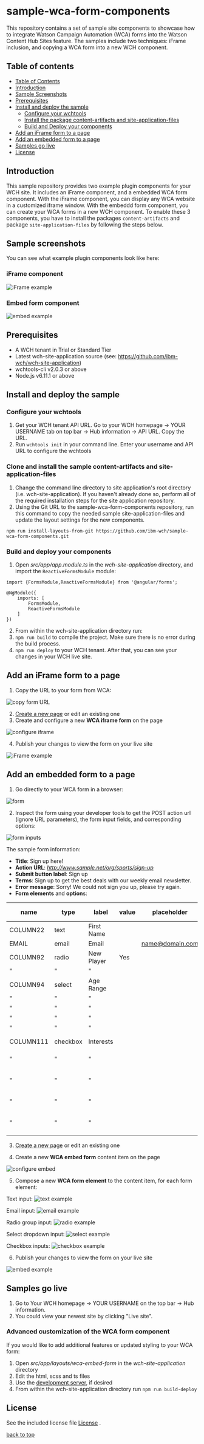 # sample-wca-form-components

This repository contains a set of sample site components to showcase how to integrate Watson Campaign Automation (WCA) forms into the Watson Content Hub Sites feature. The samples include two techniques: iFrame inclusion, and copying a WCA form into a new WCH component.

## Table of contents
- [Table of Contents](#table-of-contents)
- [Introduction](#introduction)
- [Sample Screenshots](#sample-screenshots)
- [Prerequisites](#prerequisites)
- [Install and deploy the sample](#install-and-deploy-the-sample)
  - [Configure your wchtools](#configure-your-wchtools)
  - [Install the package content-artifacts and  site-application-files](#clone-and-install-the-sample-content-artifacts-and-site-application-files)
  - [Build and Deploy your components](#build-and-deploy-your-components)
- [Add an iFrame form to a page](#add-an-iframe-form-to-a-page)
- [Add an embedded form to a page](#add-an-embedded-form-to-a-page)
- [Samples go live](#samples-go-live)
- [License](#license)

## Introduction
This sample repository provides two example plugin components for your WCH site. It includes an iFrame component, and a embedded WCA form component. With the iFrame component, you can display any WCA website in a customized iframe window. With the embeddd form component, you can create your WCA forms in a new WCH component.  To enable these 3 components, you have to install the packages `content-artifacts` and package `site-application-files` by following the steps below.

## Sample screenshots
You can see what example plugin components look like here:
### iFrame component
![iFrame example](/doc/images/iframeExample.png)
### Embed form component
![embed example](/doc/images/embedExample.png)

## Prerequisites
* A WCH tenant in Trial or Standard Tier
* Latest wch-site-application source (see: https://github.com/ibm-wch/wch-site-application)
* wchtools-cli v2.0.3 or above
* Node.js v6.11.1 or above

## Install and deploy the sample

### Configure your wchtools
1. Get your WCH tenant API URL. Go to your WCH homepage -> YOUR USERNAME tab on top bar -> Hub information -> API URL. Copy the URL.
2. Run `wchtools init` in your command line. Enter your username and API URL to configure the wchtools

### Clone and install the sample content-artifacts and site-application-files
1. Change the command line directory to site application's root directory (i.e. wch-site-application). If you haven't already done so, perform all of the required installation steps for the site application repository.
2. Using the Git URL to the sample-wca-form-components repository, run this command to copy the needed sample site-application-files and update the layout settings for the new components.
```
npm run install-layouts-from-git https://github.com/ibm-wch/sample-wca-form-components.git
```

### Build and deploy your components
1. Open _src/app/app.module.ts_ in the _wch-site-application_ directory, and import the `ReactiveFormsModule` module:
```
import {FormsModule,ReactiveFormsModule} from '@angular/forms';

@NgModule({
	imports: [
		FormsModule,
		ReactiveFormsModule
	]
})
```
2. From within the wch-site-application directory run:
3. `npm run build` to compile the project. Make sure there is no error during the build process.
4. `npm run deploy` to your WCH tenant. After that, you can see your changes in your WCH live site.

## Add an iFrame form to a page
1. Copy the URL to your form from WCA:

![copy form URL](/doc/images/copyFormURL.png)

2. [Create a new page](https://developer.ibm.com/customer-engagement/tutorials/creating-pages-website/) or edit an existing one
3. Create and configure a new **WCA iframe form** on the page

![configure iframe](/doc/images/configureIframe.png)

4. Publish your changes to view the form on your live site

![iFrame example](/doc/images/iframeExample.png)

## Add an embedded form to a page

1. Go directly to your WCA form in a browser:

![form](/doc/images/form.png)

2. Inspect the form using your developer tools to get the POST action url (ignore URL parameters), the form input fields, and corresponding options:

![form inputs](/doc/images/formInputs.png)

The sample form information:
* **Title**: Sign up here!
* **Action URL**: _http://www.sample.net/org/sports/sign-up_
* **Submit button label**: Sign up
* **Terms**: Sign up to get the best deals with our weekly email newsletter.
* **Error message**: Sorry! We could not sign you up, please try again.
* **Form elements** and **option**s:

| **name**  | **type**  | **label**   | **value** | **placeholder** | **Is required**? | **Is email**? | **option**           |
| --------- | --------- | ----------- | --------- | --------------- | ---------------- | ------------- | -------------------- |
| COLUMN22  | text      | First Name  |           |                 |                  |               |                      |
| EMAIL     | email     | Email       |           | name@domain.com | yes              | yes           |                      |
| COLUMN92  | radio     | New Player  | Yes       |                 |                  |               | Yes                  |
| "         | "         | "           |           |                 |                  |               | No                   |
| COLUMN94  | select    | Age Range   |           |                 |                  |               | 18-24                |
| "         | "         | "           |           |                 |                  |               | 35-50                |
| "         | "         | "           |           |                 |                  |               | 51-65                |
| "         | "         | "           |           |                 |                  |               | 66-80                |
| "         | "         | "           |           |                 |                  |               | 81+                  |
| COLUMN111 | checkbox  | Interests   |           |                 |                  |               | Team Sports          |
| "         | "         | "           |           |                 |                  |               | Roller Sports        |
| "         | "         | "           |           |                 |                  |               | Fishing & Hunting    |
| "         | "         | "           |           |                 |                  |               | Games & Toys         |
| "         | "         | "           |           |                 |                  |               | Golf & Racket Sports |

3. [Create a new page](https://developer.ibm.com/customer-engagement/tutorials/creating-pages-website/) or edit an existing one

4. Create a new **WCA embed form** content item on the page

![configure embed](/doc/images/configureEmbed.png)

5. Compose a new **WCA form element** to the content item, for each form element:

Text input:
![text example](/doc/images/textExample.png)

Email input:
![email example](/doc/images/emailExample.png)

Radio group input:
![radio example](/doc/images/radioExample.png)

Select dropdown input:
![select example](/doc/images/selectExample.png)

Checkbox inputs:
![checkbox example](/doc/images/checkboxExample.png)

6. Publish your changes to view the form on your live site

![embed example](/doc/images/embedExample.png)

## Samples go live
1. Go to Your WCH homepage -> YOUR USERNAME on the top bar -> Hub information.
2. You could view your newest site by clicking "Live site".

### Advanced customization of the WCA form component
If you would like to add additional features or updated styling to your WCA form:
1. Open _src/app/layouts/wca-embed-form_ in the _wch-site-application_ directory 
2. Edit the html, scss and ts files
3. Use the [development server](https://github.com/ibm-wch/wch-site-application#changing-the-tenant), if desired
4. From within the wch-site-application directory run `npm run build-deploy`

## License
See the included license file [License](license.txt) .

[back to top](#sample-wca-form-components)

